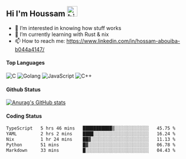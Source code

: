 ## Hi I'm Houssam <img src="https://user-images.githubusercontent.com/1303154/88677602-1635ba80-d120-11ea-84d8-d263ba5fc3c0.gif" width="28px" alt="hi">

- 👀 I’m interested in knowing how stuff works
- 🔭 I’m currently learning with Rust & nix
- 📫 How to reach me: https://www.linkedin.com/in/hossam-abouiba-b044a4147/

#### Top Languages

![C](https://img.shields.io/badge/c-%2300599C.svg?style=for-the-badge&logo=c&logoColor=white)
![Golang](https://img.shields.io/badge/go-blue?style=for-the-badge&logo=Goland)
![JavaScript](https://img.shields.io/badge/javascript-%23323330.svg?style=for-the-badge&logo=javascript&logoColor=%23F7DF1E)
![C++](https://img.shields.io/badge/C%2B%2B-blue?style=for-the-badge&logo=C%2B%2B)


#### Github Status
[![Anurag's GitHub stats](https://github-readme-stats.vercel.app/api?username=0xhoussam&theme=tokyonight)](https://github.com/anuraghazra/github-readme-stats)

#### Coding Status
<!--START_SECTION:waka-->

```txt
TypeScript   5 hrs 46 mins   ███████████▒░░░░░░░░░░░░░   45.75 %
YAML         2 hrs 2 mins    ████░░░░░░░░░░░░░░░░░░░░░   16.24 %
Nix          1 hr 24 mins    ██▓░░░░░░░░░░░░░░░░░░░░░░   11.13 %
Python       51 mins         █▓░░░░░░░░░░░░░░░░░░░░░░░   06.78 %
Markdown     33 mins         █░░░░░░░░░░░░░░░░░░░░░░░░   04.43 %
```

<!--END_SECTION:waka-->
